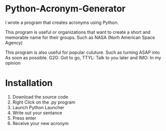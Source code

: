 # Python-Acronym-Generator

I wrote a program that creates acronyms using Python.

This program is useful or organizations that want to create a short and memorable name for their groups. Such as NASA (Norh American Space Agency) 

This program is also useful for popular culuture. Such as turning ASAP into As soon as possible. G2G: Got to go, TTYL: Talk to you later and IMO: In my opinion

# Installation

1. Download the source code
2. Right Click on the .py program
3. Launch Python Launcher
4. Write out your sentance
5. Press enter
6. Receive your new acronym 
